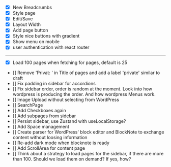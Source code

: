 - [x] New Breadcrumbs
- [x] Style page
- [x] Edit/Save
- [x] Layout Width
- [x] Add page button
- [x] Style nice buttons with gradient
- [x] Show menu on mobile
- [x] user authentication with react router

---

- [x] Load 100 pages when fetching for pages, default is 25
- [] Remove 'Privat: ' in Title of pages and add a label 'private' similar to draft
- [] Fix padding in sidebar for accordions
- [] Fix sidebar order, order is random at the moment. Look into how wordpress is producing the order. And how wordpress Menus work.
- [] Image Upload without selecting from WordPress
- [] SearchPage
- [] Add Checkboxes again
- [] Add subpages from sidebar
- [] Persist sidebar, use Zustand with useLocalStorage?
- [] Add Space management
- [] Create parser for WordPress' block editor and BlockNote to exchange content without loosing information
- [] Re-add dark mode when blocknote is ready
- [] Add ScrollArea for content page
- [] Think about a strategy to load pages for the sidebar, if there are more than 100. Should we load them on demand? If yes, how?
